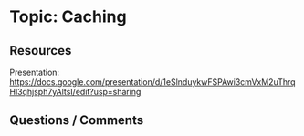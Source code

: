 # Topic: Caching

## Resources

Presentation: https://docs.google.com/presentation/d/1eSlnduykwFSPAwi3cmVxM2uThrqHl3qhjsph7yAltsI/edit?usp=sharing

## Questions / Comments
